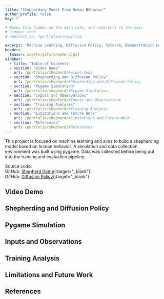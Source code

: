 ```yaml
---
title: "Shepherding Model From Human Behavior"
author_profile: false
key: 7

# Makes this hidden on the main site, and redirects to the main
# hidden: true
# redirect_to: /portfolio/crazyflie

excerpt: "Machine Learning, Diffusion Policy, Pytorch, Demonstration Learning"
header:
  teaser: assets/gifs/shepherd.gif
sidebar:
  - title: "Table of Contents"
  - section: "Video Demo"
    url: /portfolio/shepherd/#video-demo
  - section: "Shepherding and Diffusion Policy"
    url: /portfolio/shepherd/#Shepherding-and-Diffusion-Policy
  - section: "Pygame Simulation"
    url: /portfolio/shepherd/#Pygame-Simulation
  - section: "Inputs and Observations"
    url: /portfolio/shepherd/#Inputs-and-Observations
  - section: "Training Analysis"
    url: /portfolio/shepherd/#Training-Analysis
  - section: "Limitations and Future Work"
    url: /portfolio/shepherd/#Limitations-and-Future-Work
  - section: "References"
    url: /portfolio/shepherd/#References
---
```

This project is focused on machine learning and aims to build a shepherding model based on human behavior. A simulation and data collection environment was built using pygame. Data was collected before being put into the training and evaluation pipeline.

Source code: \
GitHub: [Shepherd Game](https://github.com/kylew239/Shepherd_game){:target="_blank"}\
GitHub: [Diffusion Policy](https://github.com/kylew239/diffusion_policy){:target="_blank"}

## Video Demo

## Shepherding and Diffusion Policy

## Pygame Simulation

## Inputs and Observations

## Training Analysis

## Limitations and Future Work

## References
